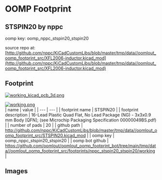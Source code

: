 # OOMP Footprint  
## STSPIN20  by nppc  
  
oomp key: oomp_nppc_stspin20_stspin20  
  
source repo at: [http://github.com/nppc/KiCadCustomLibs/blob/master/tmp/data//oomlout_oomp_footprint_src/XFL2006-inductor.kicad_mod](http://github.com/nppc/KiCadCustomLibs/blob/master/tmp/data//oomlout_oomp_footprint_src/XFL2006-inductor.kicad_mod)  
## Footprint  
  
[![working_kicad_pcb_3d.png](working_kicad_pcb_3d_600.png)](working_kicad_pcb_3d.png)  
  
[![working.png](working_600.png)](working.png)  
| name | value | 
| --- | --- | 
| footprint name | STSPIN20 | 
| footprint description | 16-Lead Plastic Quad Flat, No Lead Package (NG) - 3x3x0.9 mm Body [QFN]; (see Microchip Packaging Specification 00000049BS.pdf) | 
| number of pads | 20 | 
| github path | http://github.com/nppc/KiCadCustomLibs/blob/master/tmp/data//oomlout_oomp_footprint_src/STSPIN20.kicad_mod | 
| oomp key | oomp_nppc_stspin20_stspin20 | 
| oomp bot github | https://github.com/oomlout/oomlout_oomp_footprint_bot/tree/main/tmp/data//oomlout_oomp_footprint_src/footprints/nppc_stspin20_stspin20/working | 
## Images  
